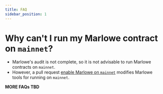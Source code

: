 ```yaml
---
title: FAQ
sidebar_position: 1
---
```


# Why can't I run my Marlowe contract on `mainnet`?

- Marlowe's audit is not complete, so it is not advisable to run Marlowe contracts on `mainnet`.
- However, a pull request [enable Marlowe on `mainnet`](https://github.com/input-output-hk/marlowe-cardano/pull/377) modifies Marlowe tools for running on `mainnet`.

**MORE FAQs TBD**
